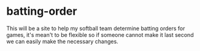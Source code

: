 # batting-order
This will be a site to help my softball team determine batting orders for games, it's mean't to be flexible so if someone cannot make it last second we can easily make the necessary changes.
